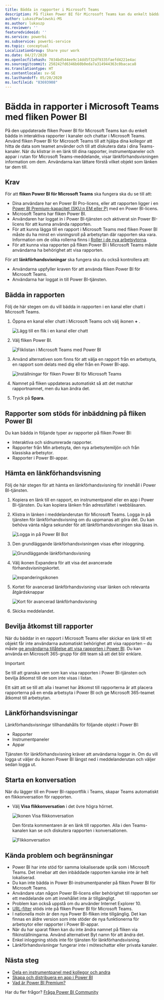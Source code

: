 ```yaml
---
title: Bädda in rapporter i Microsoft Teams
description: På fliken Power BI för Microsoft Teams kan du enkelt bädda in interaktiva rapporter i kanaler och chattar.
author: LukaszPawlowski-MS
ms.author: lukaszp
ms.reviewer: ''
featuredvideoid: ''
ms.service: powerbi
ms.subservice: powerbi-service
ms.topic: conceptual
LocalizationGroup: Share your work
ms.date: 04/27/2020
ms.openlocfilehash: 7034bd544ee9c14dd5f32df9335faefd4221e4ac
ms.sourcegitcommit: 250242fd6346b60b0eda7a314944363c0bacaca8
ms.translationtype: HT
ms.contentlocale: sv-SE
ms.lasthandoff: 05/20/2020
ms.locfileid: "83693908"
---
```

# <a name="embed-reports-in-microsoft-teams-with-the-power-bi-tab"></a>Bädda in rapporter i Microsoft Teams med fliken Power BI

På den uppdaterade fliken Power BI för Microsoft Teams kan du enkelt bädda in interaktiva rapporter i kanaler och chattar i Microsoft Teams. Använd fliken Power BI för Microsoft Teams till att hjälpa dina kollegor att hitta de data som teamet använder och till att diskutera data i dina Teams-kanaler.  När du klistrar in en länk till dina rapporter, instrumentpaneler och appar i rutan för Microsoft Teams-meddelande, visar länkförhandsvisningen information om dem. Användarna kan lättare förstå vilket objekt som länken tar dem till.

## <a name="requirements"></a>Krav

För att **fliken Power BI för Microsoft Teams** ska fungera ska du se till att:

- Dina användare har en Power BI Pro-licens, eller att rapporten ligger i en [Power BI Premium-kapacitet (SKU:n EM eller P)](../admin/service-premium-what-is.md) med en Power BI-licens.
- Microsoft Teams har fliken Power BI.
- Användaren har loggat in i Power BI-tjänsten och aktiverat sin Power BI-licens för att kunna använda rapporten.
- För att kunna lägga till en rapport i Microsoft Teams med fliken Power BI måste du ha minst en visningsroll på arbetsytan där rapporten ska vara. Information om de olika rollerna finns i [Roller i de nya arbetsytorna](service-new-workspaces.md#roles-in-the-new-workspaces).
- För att kunna visa rapporten på fliken Power BI i Microsoft Teams måste användarna ha behörighet att visa rapporten.

För att **länkförhandsvisningar** ska fungera ska du också kontrollera att:
- Användarna uppfyller kraven för att använda fliken Power BI för Microsoft Teams.
- Användarna har loggat in till Power BI-tjänsten. 


## <a name="embed-your-report"></a>Bädda in rapporten

Följ de här stegen om du vill bädda in rapporten i en kanal eller chatt i Microsoft Teams.

1. Öppna en kanal eller chatt i Microsoft Teams och välj ikonen **+** .

    ![Lägg till en flik i en kanal eller chatt](media/service-embed-report-microsoft-teams/service-embed-report-microsoft-teams-add.png)

2. Välj fliken Power BI.

    ![Fliklistan i Microsoft Teams med Power BI](media/service-embed-report-microsoft-teams/service-embed-report-microsoft-teams-tab.png)

3. Använd alternativen som finns för att välja en rapport från en arbetsyta, en rapport som delats med dig eller från en Power BI-app.

    ![Inställningar för fliken Power BI för Microsoft Teams](media/service-embed-report-microsoft-teams/service-embed-report-microsoft-teams-tab-settings.png)

4. Namnet på fliken uppdateras automatiskt så att det matchar rapportnamnet, men du kan ändra det. 

5. Tryck på **Spara**.

## <a name="supported-reports-for-embedding-the-power-bi-tab"></a>Rapporter som stöds för inbäddning på fliken Power BI
Du kan bädda in följande typer av rapporter på fliken Power BI:

- Interaktiva och sidnumrerade rapporter.
- Rapporter från Min arbetsyta, den nya arbetsytemiljön och från klassiska arbetsytor.
- Rapporter i Power BI-appar.

## <a name="get-a-link-preview"></a>Hämta en länkförhandsvisning

Följ de här stegen för att hämta en länkförhandsvisning för innehåll i Power BI-tjänsten.

1. Kopiera en länk till en rapport, en instrumentpanel eller en app i Power BI-tjänsten. Du kan kopiera länken från adressfältet i webbläsaren.

2. Klistra in länken i meddelanderutan för Microsoft Teams. Logga in på tjänsten för länkförhandsvisning om du uppmanas att göra det. Du kan behöva vänta några sekunder för att länkförhandsvisningen ska läsas in.

    ![Logga in på Power BI Bot](media/service-embed-report-microsoft-teams/service-teams-link-preview-sign-in-needed.png)

3. Den grundläggande länkförhandsvisningen visas efter inloggning.

    ![Grundläggande länkförhandsvisning](media/service-embed-report-microsoft-teams/service-teams-link-preview-basic.png)

4. Välj ikonen Expandera för att visa det avancerade förhandsvisningskortet.

    ![expanderingsikonen](media/service-embed-report-microsoft-teams/service-teams-link-preview-expand-icon.png)

5. Kortet för avancerad länkförhandsvisning visar länken och relevanta åtgärdsknappar

    ![Kort för avancerad länkförhandsvisning](media/service-embed-report-microsoft-teams/service-teams-link-preview-nice-card.png)

6. Skicka meddelandet.



## <a name="grant-access-to-reports"></a>Bevilja åtkomst till rapporter

När du bäddar in en rapport i Microsoft Teams eller skickar en länk till ett objekt får inte användarna automatiskt behörighet att visa rapporten – du måste [ge användarna tillåtelse att visa rapporten i Power BI](service-share-dashboards.md). Du kan använda en Microsoft 365-grupp för ditt team så att det blir enklare.

> [!IMPORTANT]
> Se till att granska vem som kan visa rapporten i Power BI-tjänsten och bevilja åtkomst till de som inte visas i listan.

Ett sätt att se till att alla i teamet har åtkomst till rapporterna är att placera rapporterna på en enda arbetsyta i Power BI och ge Microsoft 365-teamet åtkomst till arbetsytan.

## <a name="link-previews"></a>Länkförhandsvisningar 

Länkförhandsvisningar tillhandahålls för följande objekt i Power BI:
- Rapporter
- Instrumentpaneler
- Appar

Tjänsten för länkförhandsvisning kräver att användarna loggar in. Om du vill logga ut väljer du ikonen Power BI längst ned i meddelanderutan och väljer sedan logga ut.

## <a name="start-a-conversation"></a>Starta en konversation

När du lägger till en Power BI-rapportflik i Teams, skapar Teams automatiskt en flikkonversation för rapporten. 

- Välj **Visa flikkonversation** i det övre högra hörnet.

    ![Ikonen Visa flikkonversation](media/service-embed-report-microsoft-teams/power-bi-teams-conversation-icon.png)

    Den första kommentaren är en länk till rapporten. Alla i den Teams-kanalen kan se och diskutera rapporten i konversationen.

    ![Flikkonversation](media/service-embed-report-microsoft-teams/power-bi-teams-conversation-tab.png)

## <a name="known-issues-and-limitations"></a>Kända problem och begränsningar

- Power BI har inte stöd för samma lokaliserade språk som i Microsoft Teams. Det innebar att den inbäddade rapporten kanske inte är helt lokaliserad.
- Du kan inte bädda in Power BI-instrumentpaneler på fliken Power BI för Microsoft Teams.
- Användare utan någon Power BI-licens eller behörighet till rapporten ser ett meddelande om att innehållet inte är tillgängligt.
- Problem kan också uppstå om du använder Internet Explorer 10. <!--You can look at the [browsers support for Power BI](../consumer/end-user-browsers.md) and for [Microsoft 365](https://products.office.com/office-system-requirements#Browsers-section). -->
- [URL-filter](service-url-filters.md) stöds inte på fliken Power BI för Microsoft Teams.
- I nationella moln är den nya Power BI-fliken inte tillgänglig. Det kan finnas en äldre version som inte stöder de nya funktionerna för arbetsytor eller rapporter i Power BI-appar. 
- När du har sparat fliken kan du inte ändra namnet på fliken via flikinställningarna. Använd alternativet Byt namn för att ändra det.
- Enkel inloggning stöds inte för tjänsten för länkförhandsvisning.
- Länkförhandsvisningar fungerar inte i möteschattar eller privata kanaler.

## <a name="next-steps"></a>Nästa steg
- [Dela en instrumentpanel med kollegor och andra](service-share-dashboards.md)  
- [Skapa och distribuera en app i Power BI](service-create-distribute-apps.md)  
- [Vad är Power BI Premium?](../admin/service-premium-what-is.md)

Har du fler frågor? [Fråga Power BI Community](https://community.powerbi.com/)
